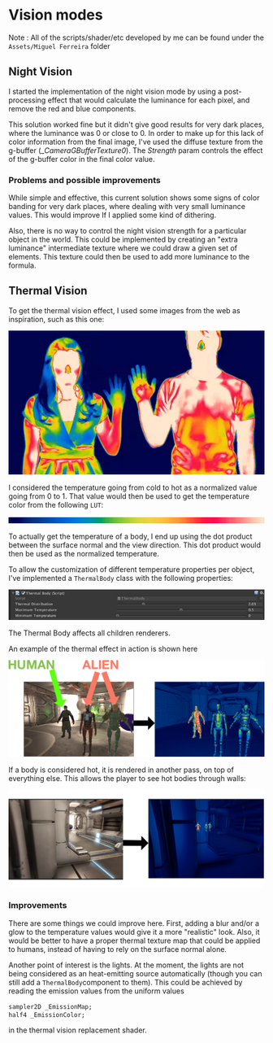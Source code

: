 # Vision modes

Note : All of the scripts/shader/etc developed by me can be found under the `Assets/Miguel Ferreira` folder

## Night Vision

I started the implementation of the night vision mode by using a post-processing effect that would calculate the luminance for each pixel, and remove the red and blue components.

This solution worked fine but it didn't give good results for very dark places, where the luminance was 0 or close to 0. In order to make up for this lack of color information from the final image, I've used the diffuse texture from the g-buffer (__CameraGBufferTexture0_). The _Strength_ param controls the effect of the g-buffer color in the final color value.

### Problems and possible improvements
While simple and effective, this current solution shows some signs of color banding for very dark places, where dealing with very small luminance values. This would improve If I applied some kind of dithering.

Also, there is no way to control the night vision strength for a particular object in the world. This could be implemented by creating an "extra luminance" intermediate texture where we could draw a given set of elements. This texture could then be used to add more luminance to the formula.



## Thermal Vision

To get the thermal vision effect, I used some images from the web as inspiration, such as this one:

![](readme/thermal_example.jpg)

I considered the temperature going from cold to hot as a normalized value going from 0 to 1. That value would then be used to get the temperature color from the following `LUT`:

![](readme/thermalLUT.png)

To actually get the temperature of a body, I end up using the dot product between the surface normal and the view direction. This dot product would then be used as the normalized temperature.

To allow the customization of different temperature properties per object, I've implemented a `ThermalBody` class with the following properties:

![](readme/thermal_effect_settings.png)

The Thermal Body affects all children renderers.

An example of the thermal effect in action is shown here

![](readme/thermal_vision_effect_example.png)

If a body is considered hot, it is rendered in another pass, on top of everything else. This allows the player to see hot bodies through walls:

![](readme/thermal_through_walls.png)

### Improvements

There are some things we could improve here. First, adding a blur and/or a glow to the temperature values would give it a more "realistic" look. Also, it would be better to have a proper thermal texture map that could be applied to humans, instead of having to rely on the surface normal alone.

Another point of interest is the lights. At the moment, the lights are not being considered as an heat-emitting source automatically (though you can still add a `ThermalBody`component to them). This could be achieved by reading the emission values from the uniform values

```
sampler2D _EmissionMap;
half4 _EmissionColor;
```

in the thermal vision replacement shader.